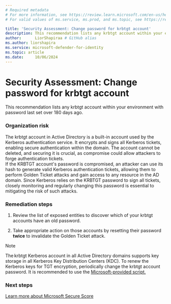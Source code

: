 ```yaml
---
# Required metadata
# For more information, see https://review.learn.microsoft.com/en-us/help/platform/learn-editor-add-metadata?branch=main
# For valid values of ms.service, ms.prod, and ms.topic, see https://review.learn.microsoft.com/en-us/help/platform/metadata-taxonomies?branch=main

title: 'Security Assessment: Change password for krbtgt account'
description: This recommendation lists any krbtgt account within your environment with password last set over 180 days ago.
author:      LiorShapiraa # GitHub alias
ms.author: liorshapira
ms.service: microsoft-defender-for-identity
ms.topic: article
ms.date:     10/06/2024
---
```


# Security Assessment: Change password for krbtgt account

This recommendation lists any krbtgt account within your environment with password last set over 180 days ago.

### Organization risk

The krbtgt account in Active Directory is a built-in account used by the Kerberos authentication service. It encrypts and signs all Kerberos tickets, enabling secure authentication within the domain. The account cannot be deleted, and securing it is crucial, as compromise could allow attackers to forge authentication tickets.  
If the KRBTGT account's password is compromised, an attacker can use its hash to generate valid Kerberos authentication tickets, allowing them to perform Golden Ticket attacks and gain access to any resource in the AD domain. Since Kerberos relies on the KRBTGT password to sign all tickets, closely monitoring and regularly changing this password is essential to mitigating the risk of such attacks.

### Remediation steps

1. Review the list of exposed entities to discover which of your krbtgt accounts have an old password. 

1. Take appropriate action on those accounts by resetting their password **twice** to invalidate the Golden Ticket attack. 

> [!NOTE]
> The krbtgt Kerberos account in all Active Directory domains supports key storage in all Kerberos Key Distribution Centers (KDC). To renew the Kerberos keys for TGT encryption, periodically change the krbtgt account password. It is recommended to use the [Microsoft-provided script.](https://github.com/microsoft/New-KrbtgtKeys.ps1)
### Next steps

[Learn more about Microsoft Secure Score](/microsoft-365/security/defender/microsoft-secure-score)

